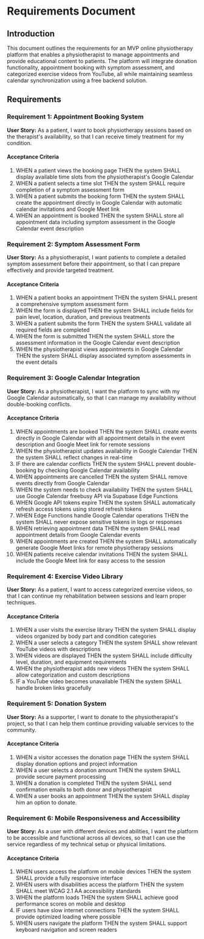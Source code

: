 # Requirements Document

## Introduction

This document outlines the requirements for an MVP online physiotherapy platform that enables a physiotherapist to manage appointments and provide educational content to patients. The platform will integrate donation functionality, appointment booking with symptom assessment, and categorized exercise videos from YouTube, all while maintaining seamless calendar synchronization using a free backend solution.

## Requirements

### Requirement 1: Appointment Booking System

**User Story:** As a patient, I want to book physiotherapy sessions based on the therapist's availability, so that I can receive timely treatment for my condition.

#### Acceptance Criteria

1. WHEN a patient views the booking page THEN the system SHALL display available time slots from the physiotherapist's Google Calendar
2. WHEN a patient selects a time slot THEN the system SHALL require completion of a symptom assessment form
3. WHEN a patient submits the booking form THEN the system SHALL create the appointment directly in Google Calendar with automatic calendar invitations and Google Meet link
5. WHEN an appointment is booked THEN the system SHALL store all appointment data including symptom assessment in the Google Calendar event description

### Requirement 2: Symptom Assessment Form

**User Story:** As a physiotherapist, I want patients to complete a detailed symptom assessment before their appointment, so that I can prepare effectively and provide targeted treatment.

#### Acceptance Criteria

1. WHEN a patient books an appointment THEN the system SHALL present a comprehensive symptom assessment form
2. WHEN the form is displayed THEN the system SHALL include fields for pain level, location, duration, and previous treatments
3. WHEN a patient submits the form THEN the system SHALL validate all required fields are completed
4. WHEN the form is submitted THEN the system SHALL store the assessment information in the Google Calendar event description
5. WHEN the physiotherapist views appointments in Google Calendar THEN the system SHALL display associated symptom assessments in the event details

### Requirement 3: Google Calendar Integration

**User Story:** As a physiotherapist, I want the platform to sync with my Google Calendar automatically, so that I can manage my availability without double-booking conflicts.

#### Acceptance Criteria


1. WHEN appointments are booked THEN the system SHALL create events directly in Google Calendar with all appointment details in the event description and Google Meet link for remote sessions
3. WHEN the physiotherapist updates availability in Google Calendar THEN the system SHALL reflect changes in real-time
4. IF there are calendar conflicts THEN the system SHALL prevent double-booking by checking Google Calendar availability
5. WHEN appointments are cancelled THEN the system SHALL remove events directly from Google Calendar
6. WHEN the system needs to check availability THEN the system SHALL use Google Calendar freebusy API via Supabase Edge Functions
7. WHEN Google API tokens expire THEN the system SHALL automatically refresh access tokens using stored refresh tokens
8. WHEN Edge Functions handle Google Calendar operations THEN the system SHALL never expose sensitive tokens in logs or responses
9. WHEN retrieving appointment data THEN the system SHALL read appointment details from Google Calendar events
10. WHEN appointments are created THEN the system SHALL automatically generate Google Meet links for remote physiotherapy sessions
11. WHEN patients receive calendar invitations THEN the system SHALL include the Google Meet link for easy access to the session

### Requirement 4: Exercise Video Library

**User Story:** As a patient, I want to access categorized exercise videos, so that I can continue my rehabilitation between sessions and learn proper techniques.

#### Acceptance Criteria

1. WHEN a user visits the exercise library THEN the system SHALL display videos organized by body part and condition categories
2. WHEN a user selects a category THEN the system SHALL show relevant YouTube videos with descriptions
3. WHEN videos are displayed THEN the system SHALL include difficulty level, duration, and equipment requirements
4. WHEN the physiotherapist adds new videos THEN the system SHALL allow categorization and custom descriptions
5. IF a YouTube video becomes unavailable THEN the system SHALL handle broken links gracefully

### Requirement 5: Donation System

**User Story:** As a supporter, I want to donate to the physiotherapist's project, so that I can help them continue providing valuable services to the community.

#### Acceptance Criteria

1. WHEN a visitor accesses the donation page THEN the system SHALL display donation options and project information
2. WHEN a user selects a donation amount THEN the system SHALL provide secure payment processing
3. WHEN a donation is completed THEN the system SHALL send confirmation emails to both donor and physiotherapist
4. WHEN a user books an appointment THEN the system SHALL display him an option to donate.

### Requirement 6: Mobile Responsiveness and Accessibility

**User Story:** As a user with different devices and abilities, I want the platform to be accessible and functional across all devices, so that I can use the service regardless of my technical setup or physical limitations.

#### Acceptance Criteria

1. WHEN users access the platform on mobile devices THEN the system SHALL provide a fully responsive interface
2. WHEN users with disabilities access the platform THEN the system SHALL meet WCAG 2.1 AA accessibility standards
3. WHEN the platform loads THEN the system SHALL achieve good performance scores on mobile and desktop
4. IF users have slow internet connections THEN the system SHALL provide optimized loading where possible
5. WHEN users navigate the platform THEN the system SHALL support keyboard navigation and screen readers
